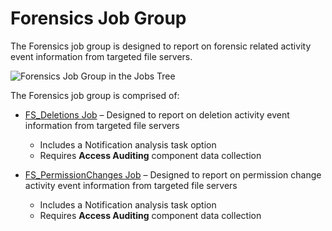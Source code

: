 # Forensics Job Group

The Forensics job group is designed to report on forensic related activity event information from targeted file servers.

![Forensics Job Group in the Jobs Tree](/img/product_docs/accessanalyzer/accessanalyzer/enterpriseauditor/admin/hostmanagement/jobstree.png)

The Forensics job group is comprised of:

- [FS\_Deletions Job](/docs/accessanalyzer/accessanalyzer/enterpriseauditor/solutions/filesystem/activity/forensics/fs_deletions.md) – Designed to report on deletion activity event information from targeted file servers

  - Includes a Notification analysis task option
  - Requires __Access Auditing__ component data collection
- [FS\_PermissionChanges Job](/docs/accessanalyzer/accessanalyzer/enterpriseauditor/solutions/filesystem/activity/forensics/fs_permissionchanges.md) – Designed to report on permission change activity event information from targeted file servers

  - Includes a Notification analysis task option
  - Requires __Access Auditing__ component data collection
